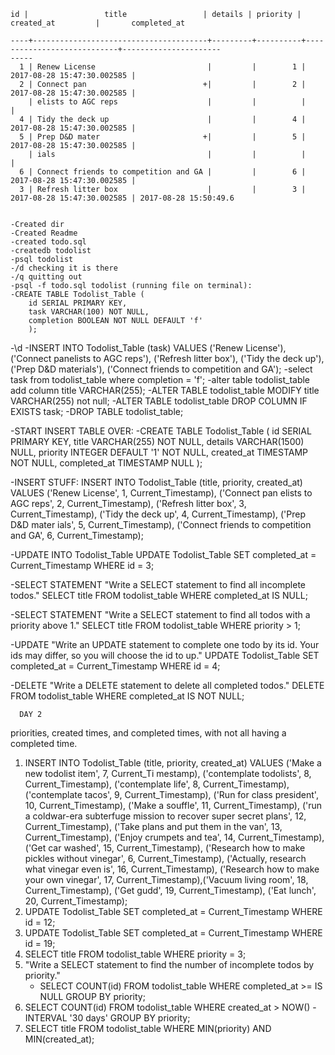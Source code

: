 ```
id |                 title                 | details | priority |         created_at         |       completed_at

----+---------------------------------------+---------+----------+----------------------------+----------------------
-----
  1 | Renew License                         |         |        1 | 2017-08-28 15:47:30.002585 |
  2 | Connect pan                          +|         |        2 | 2017-08-28 15:47:30.002585 |
    | elists to AGC reps                    |         |          |                            |
  4 | Tidy the deck up                      |         |        4 | 2017-08-28 15:47:30.002585 |
  5 | Prep D&D mater                       +|         |        5 | 2017-08-28 15:47:30.002585 |
    | ials                                  |         |          |                            |
  6 | Connect friends to competition and GA |         |        6 | 2017-08-28 15:47:30.002585 |
  3 | Refresh litter box                    |         |        3 | 2017-08-28 15:47:30.002585 | 2017-08-28 15:50:49.6


```
```
-Created dir
-Created Readme
-created todo.sql
-createdb todolist
-psql todolist
-/d checking it is there
-/q quitting out
-psql -f todo.sql todolist (running file on terminal):
-CREATE TABLE Todolist_Table (
    id SERIAL PRIMARY KEY,
    task VARCHAR(100) NOT NULL,
    completion BOOLEAN NOT NULL DEFAULT 'f'
    );
```
-\d
-INSERT INTO Todolist_Table (task) VALUES ('Renew License'), ('Connect panelists to AGC reps'), ('Refresh litter box'), ('Tidy the deck up'), ('Prep D&D materials'), ('Connect friends to competition and GA');
-select task from todolist_table where completion = 'f';
-alter table todolist_table add column title VARCHAR(255);
-ALTER TABLE todolist_table MODIFY title VARCHAR(255) not null;
-ALTER TABLE todolist_table DROP COLUMN IF EXISTS task;
-DROP TABLE todolist_table;

-START INSERT TABLE OVER:
  -CREATE TABLE Todolist_Table (
  id SERIAL PRIMARY KEY,
  title VARCHAR(255) NOT NULL,
  details VARCHAR(1500) NULL,
  priority INTEGER DEFAULT '1' NOT NULL,
  created_at TIMESTAMP NOT NULL,
  completed_at TIMESTAMP NULL
);

-INSERT STUFF:
  INSERT INTO Todolist_Table (title, priority, created_at) VALUES ('Renew License', 1, Current_Timestamp), ('Connect pan
  elists to AGC reps', 2, Current_Timestamp), ('Refresh litter box', 3, Current_Timestamp), ('Tidy the deck up', 4, Current_Timestamp), ('Prep D&D mater
  ials', 5, Current_Timestamp), ('Connect friends to competition and GA', 6, Current_Timestamp);

-UPDATE INTO Todolist_Table
    UPDATE Todolist_Table SET completed_at = Current_Timestamp WHERE id = 3;

-SELECT STATEMENT "Write a SELECT statement to find all incomplete todos."
  SELECT title FROM todolist_table WHERE completed_at IS NULL;

-SELECT STATEMENT "Write a SELECT statement to find all todos with a priority above 1."
  SELECT title FROM todolist_table WHERE priority > 1;

-UPDATE "Write an UPDATE statement to complete one todo by its id. Your ids may differ, so you will choose the id to up."
  UPDATE Todolist_Table SET completed_at = Current_Timestamp WHERE id = 4;

-DELETE "Write a DELETE statement to delete all completed todos."
  DELETE FROM todolist_table WHERE completed_at IS NOT NULL;

```
  DAY 2
```

priorities, created times, and completed times, with not all having a completed time.

1. INSERT INTO Todolist_Table (title, priority, created_at) VALUES ('Make a new todolist item', 7, Current_Ti
mestamp), ('contemplate todolists', 8, Current_Timestamp), ('contemplate life', 8, Current_Timestamp), ('contemplate tacos', 9, Current_Timestamp), ('Run for class president', 10, Current_Timestamp), ('Make a souffle', 11, Current_Timestamp), ('run a coldwar-era subterfuge mission to recover super secret plans', 12, Current_Timestamp), ('Take plans and put them in the van', 13, Current_Timestamp), ('Enjoy crumpets and tea', 14, Current_Timestamp), ('Get car washed', 15, Current_Timestamp), ('Research how to make pickles without vinegar', 6, Current_Timestamp), ('Actually, research what vinegar even is', 16, Current_Timestamp), ('Research how to make your own vinegar', 17, Current_Timestamp),('Vacuum living room', 18, Current_Timestamp), ('Get gudd', 19, Current_Timestamp), ('Eat lunch', 20, Current_Timestamp);
2. UPDATE Todolist_Table SET completed_at = Current_Timestamp WHERE id = 12;
3. UPDATE Todolist_Table SET completed_at = Current_Timestamp WHERE id = 19;
4. SELECT title FROM todolist_table WHERE priority = 3;
5. "Write a SELECT statement to find the number of incomplete todos by priority."
    - SELECT COUNT(id) FROM todolist_table WHERE completed_at >= IS NULL GROUP BY priority;
6.    SELECT COUNT(id) FROM todolist_table WHERE created_at > NOW() - INTERVAL '30 days' GROUP BY priority; 
7. SELECT title FROM todolist_table WHERE MIN(priority) AND MIN(created_at);
